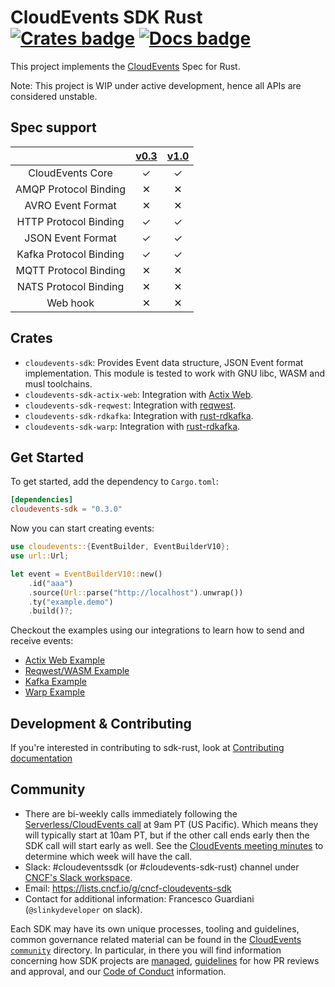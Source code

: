 # CloudEvents SDK Rust [![Crates badge]][crates.io] [![Docs badge]][docs.rs] 

This project implements the [CloudEvents](https://cloudevents.io/) Spec for Rust.

Note: This project is WIP under active development, hence all APIs are considered unstable.

## Spec support

|                               |  [v0.3](https://github.com/cloudevents/spec/tree/v0.3) | [v1.0](https://github.com/cloudevents/spec/tree/v1.0) |
| :---------------------------: | :----------------------------------------------------------------------------: | :---------------------------------------------------------------------------------: |
| CloudEvents Core              | ✓ | ✓ |
| AMQP Protocol Binding         | ✕ | ✕ |
| AVRO Event Format             | ✕ | ✕ |
| HTTP Protocol Binding         | ✓ | ✓ |
| JSON Event Format             | ✓ | ✓ |
| Kafka Protocol Binding        | ✓ | ✓ |
| MQTT Protocol Binding         | ✕ | ✕ |
| NATS Protocol Binding         | ✕ | ✕ |
| Web hook                      | ✕ | ✕ |

## Crates

* `cloudevents-sdk`: Provides Event data structure, JSON Event format implementation. This module is tested to work with GNU libc, WASM and musl toolchains.
* `cloudevents-sdk-actix-web`: Integration with [Actix Web](https://github.com/actix/actix-web).
* `cloudevents-sdk-reqwest`: Integration with [reqwest](https://github.com/seanmonstar/reqwest).
* `cloudevents-sdk-rdkafka`: Integration with [rust-rdkafka](https://fede1024.github.io/rust-rdkafka).
* `cloudevents-sdk-warp`: Integration with [rust-rdkafka](https://github.com/seanmonstar/warp/).

## Get Started

To get started, add the dependency to `Cargo.toml`:

```toml
[dependencies]
cloudevents-sdk = "0.3.0"
```

Now you can start creating events:

```rust
use cloudevents::{EventBuilder, EventBuilderV10};
use url::Url;

let event = EventBuilderV10::new()
    .id("aaa")
    .source(Url::parse("http://localhost").unwrap())
    .ty("example.demo")
    .build()?;
```

Checkout the examples using our integrations to learn how to send and receive events:

* [Actix Web Example](example-projects/actix-web-example)
* [Reqwest/WASM Example](example-projects/reqwest-wasm-example)
* [Kafka Example](example-projects/rdkafka-example)
* [Warp Example](example-projects/warp-example)

## Development & Contributing

If you're interested in contributing to sdk-rust, look at [Contributing documentation](CONTRIBUTING.md)

## Community

- There are bi-weekly calls immediately following the
  [Serverless/CloudEvents call](https://github.com/cloudevents/spec#meeting-time)
  at 9am PT (US Pacific). Which means they will typically start at 10am PT, but
  if the other call ends early then the SDK call will start early as well. See
  the
  [CloudEvents meeting minutes](https://docs.google.com/document/d/1OVF68rpuPK5shIHILK9JOqlZBbfe91RNzQ7u_P7YCDE/edit#)
  to determine which week will have the call.
- Slack: #cloudeventssdk (or #cloudevents-sdk-rust) channel under
  [CNCF's Slack workspace](https://slack.cncf.io/).
- Email: https://lists.cncf.io/g/cncf-cloudevents-sdk
- Contact for additional information: Francesco Guardiani (`@slinkydeveloper`
  on slack).

Each SDK may have its own unique processes, tooling and guidelines, common
governance related material can be found in the
[CloudEvents `community`](https://github.com/cloudevents/spec/tree/master/community)
directory. In particular, in there you will find information concerning
how SDK projects are
[managed](https://github.com/cloudevents/spec/blob/master/community/SDK-GOVERNANCE.md),
[guidelines](https://github.com/cloudevents/spec/blob/master/community/SDK-maintainer-guidelines.md)
for how PR reviews and approval, and our
[Code of Conduct](https://github.com/cloudevents/spec/blob/master/community/GOVERNANCE.md#additional-information)
information.

[Crates badge]: https://img.shields.io/crates/v/cloudevents-sdk.svg
[crates.io]: https://crates.io/crates/cloudevents-sdk
[Docs badge]: https://docs.rs/cloudevents-sdk/badge.svg
[docs.rs]: https://docs.rs/cloudevents-sdk

